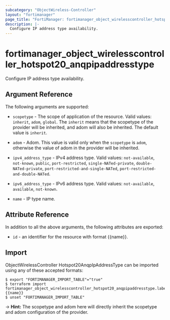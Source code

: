 ```yaml
---
subcategory: "ObjectWireless-Controller"
layout: "fortimanager"
page_title: "FortiManager: fortimanager_object_wirelesscontroller_hotspot20_anqpipaddresstype"
description: |-
  Configure IP address type availability.
---
```


# fortimanager_object_wirelesscontroller_hotspot20_anqpipaddresstype
Configure IP address type availability.

## Argument Reference


The following arguments are supported:

* `scopetype` - The scope of application of the resource. Valid values: `inherit`, `adom`, `global`. The `inherit` means that the scopetype of the provider will be inherited, and adom will also be inherited. The default value is `inherit`.
* `adom` - Adom. This value is valid only when the `scopetype` is `adom`, otherwise the value of adom in the provider will be inherited.

* `ipv4_address_type` - IPv4 address type. Valid values: `not-available`, `not-known`, `public`, `port-restricted`, `single-NATed-private`, `double-NATed-private`, `port-restricted-and-single-NATed`, `port-restricted-and-double-NATed`.

* `ipv6_address_type` - IPv6 address type. Valid values: `not-available`, `available`, `not-known`.

* `name` - IP type name.


## Attribute Reference

In addition to all the above arguments, the following attributes are exported:
* `id` - an identifier for the resource with format {{name}}.

## Import

ObjectWirelessController Hotspot20AnqpIpAddressType can be imported using any of these accepted formats:
```
$ export "FORTIMANAGER_IMPORT_TABLE"="true"
$ terraform import fortimanager_object_wirelesscontroller_hotspot20_anqpipaddresstype.labelname {{name}}
$ unset "FORTIMANAGER_IMPORT_TABLE"
```
-> **Hint:** The scopetype and adom here will directly inherit the scopetype and adom configuration of the provider.
